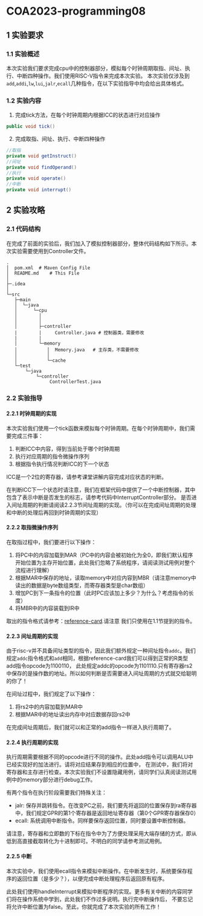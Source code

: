 # COA2023-programming08

## 1 实验要求
### 1.1 实验概述
本次实验我们要求完成cpu中的控制器部分，模拟每个时钟周期取指、间址、执行、中断四种操作。我们使用RISC-V指令来完成本次实验。
本次实验仅涉及到`add`,`addi`,`lw`,`lui`,`jalr`,`ecall`几种指令，在以下实验指导中均会给出具体格式。

### 1.2 实验内容

1. 完成tick方法，在每个时钟周期内根据ICC的状态进行对应操作
```java
public void tick()
```
2. 完成取指、间址、执行、中断四种操作
```java
//取指
private void getInstruct()
//间址
private void findOperand()
//执行
private void operate()
//中断
private void interrupt()
```

## 2 实验攻略

### 2.1 代码结构
在完成了前面的实验后，我们加入了模拟控制器部分，整体代码结构如下所示。本次实验需要使用到Controller文件。

```
.
│  pom.xml	# Maven Config File
│  README.md	# This File
│
├─.idea
│
└─src
   ├─main
   │  └─java
   │      └─cpu
   │        │
   │        │
   │        ├─controller
   |        |     Controller.java # 控制器类，需要修改
   |        |
   │        └─memory
   │           │  Memory.java	# 主存类，不需要修改
   │           │
   │           └─cache
   └─test
       └─java
           └─controller
                ControllerTest.java	
```

### 2.2 实验指导
#### 2.2.1 时钟周期的实现
本次实验我们使用一个tick函数来模拟每个时钟周期。在每个时钟周期中，我们需要完成三件事：
1. 判断ICC中内容，得到当前处于哪个时钟周期
2. 执行对应周期的指令微操作序列
3. 根据指令执行情况判断ICC的下一个状态

ICC是一个2位的寄存器，请参考课堂讲解内容完成对应状态的判断。

在判断ICC下一个状态时请注意，我们在框架代码中提供了一个中断控制器，其中包含了表示中断是否发生的标志，请参考代码中InterruptController部分。
是否进入间址周期的判断请阅读2.2.3节间址周期的实现。（你可以在完成间址周期的处理和中断的处理后再回到时钟周期的实现）

#### 2.2.2 取指微操作序列
在取指过程中，我们要进行以下操作：
1. 将PC中的内容加载到MAR（PC中的内容会被初始化为全0，即我们默认程序开始位置为主存开始位置，此处我们忽略了系统程序，请阅读测试用例对整个流程进行理解）
2. 根据MAR中保存的地址，读取memory中对应内容到MBR（请注意memory中读出的数据是byte数组类型，而寄存器类型是char数组）
3. 增加PC到下一条指令的位置（此时PC应该加上多少？为什么？考虑指令的长度）
4. 将MBR中的内容装载到IR中

取出的指令格式请参考：[reference-card](https://inst.eecs.berkeley.edu/~cs61c/sp22/pdfs/resources/reference-card.pdf).请注意
我们只使用在1.1节提到的指令。

#### 2.2.3 间址周期的实现
由于risc-v并不具备间址类型的指令，因此我们额外规定一种间址指令`addc`。我们规定`addc`指令格式和`add`相同，根据reference-card我们可以得到正常的R类型add指令opcode为1100110，
此处规定addc的opcode为1101110.只有寄存器rs2中保存的是操作数的地址。所以如何判断是否需要进入间址周期的方式就交给聪明的你了！

在间址过程中，我们规定了以下操作：
1. 将rs2中的内容加载到MAR中
2. 根据MAR中的地址读出内存中对应数据存回rs2中

在完成间址周期后，我们就可以和正常的add指令一样进入执行周期了。

#### 2.2.4 执行周期的实现
执行周期需要根据不同的opcode进行不同的操作。此处add指令可以调用ALU中已经实现好的加法进行。请将对应结果存到相应的位置中，
在测试中，我们将对寄存器和主存进行检查。本次实验我们不设置隐藏用例，请同学们认真阅读测试用例中的memory部分进行debug工作。

有两个指令在执行阶段需要我们特殊关注：
- jalr: 保存并跳转指令。在改变PC之前，我们要先将返回的位置保存到ra寄存器中，我们规定GPR的第1个寄存器是返回地址寄存器（第0个GPR寄存器保存0）
- ecall: 系统调用中断指令。同样要保存返回位置，同时要设置中断控制器。

请注意，寄存器和立即数的下标在指令中为了方便处理采用大端存储的方式，即从低到高直接截取转化为十进制即可。不明白的同学请参考测试用例。

#### 2.2.5 中断
本次实验中，我们使用ecall指令来模拟中断操作。在中断发生时，系统要保存程序的返回位置（是多少？），以便完成中断处理程序后返回原有程序。

此处我们使用handleInterrupt来模拟中断程序的实现。更多有关中断的内容同学们将在操作系统中学到，此处我们不作过多说明。执行完中断操作后，
不要忘记将允许中断位置为false。至此，你就完成了本次实验的所有工作！
